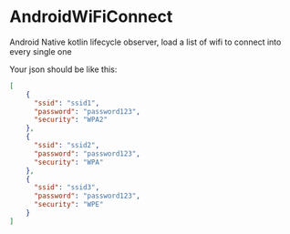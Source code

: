 # AndroidWiFiConnect
Android Native kotlin lifecycle observer, load a list of wifi to connect into every single one

Your json should be like this:
```json
[
    {
      "ssid": "ssid1",
      "password": "password123",
      "security": "WPA2"
    },
    {
      "ssid": "ssid2",
      "password": "password123",
      "security": "WPA"
    },
    {
      "ssid": "ssid3",
      "password": "password123",
      "security": "WPE"
    }
]
```
